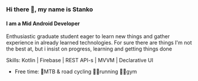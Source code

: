 
### Hi there 👋, my name is Stanko
#### I am a Mid Android Developer

Enthusiastic graduate student eager to learn new things and gather experience in already learned technologies. For sure there are things I'm not the best at, but i insist on progress, learning and getting things done

Skills: Kotlin | Firebase | REST API-s | MVVM | Declarative UI

- Free time:
🚴MTB & road cycling
🏃‍♂️running
🏋️‍♂️gym

